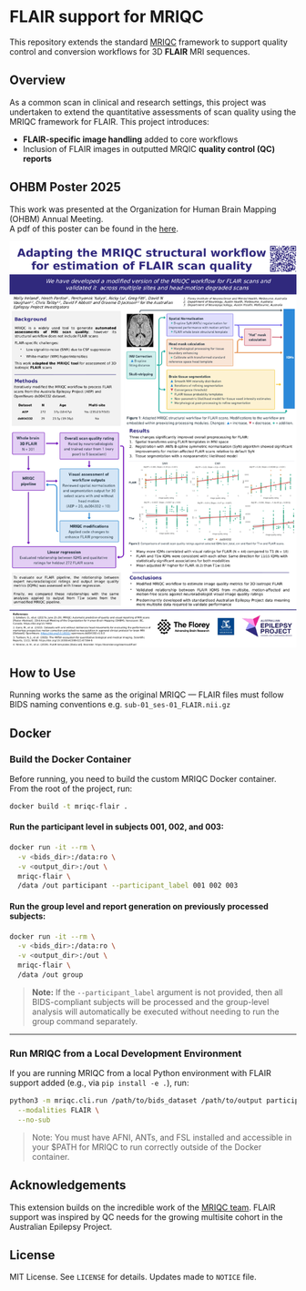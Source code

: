 # FLAIR support for MRIQC

This repository extends the standard [MRIQC](https://github.com/poldracklab/mriqc) framework to support quality control and conversion workflows for 3D **FLAIR** MRI sequences.

## Overview

As a common scan in clinical and research settings, this project was undertaken to extend the quantitative assessments of scan quality using the MRIQC framework for FLAIR. This project introduces:

- **FLAIR-specific image handling** added to core workflows
- Inclusion of FLAIR images in outputted MRQIC **quality control (QC) reports**

## OHBM Poster 2025

This work was presented at the Organization for Human Brain Mapping (OHBM) Annual Meeting.  
A pdf of this poster can be found in the [here](docs/mriqc-flair/OHBM_eposter_mriqcflair.pdf).

![Poster preview](docs/mriqc-flair/OHBM_eposter_mriqcflair.png)

## How to Use
Running works the same as the original MRIQC — FLAIR files must follow BIDS naming conventions e.g. `sub-01_ses-01_FLAIR.nii.gz`

## Docker

### Build the Docker Container

Before running, you need to build the custom MRIQC Docker container. From the root of the project, run:

```bash
docker build -t mriqc-flair .
```
#### Run the participant level in subjects 001, 002, and 003:

```bash
docker run -it --rm \
  -v <bids_dir>:/data:ro \
  -v <output_dir>:/out \
  mriqc-flair \
  /data /out participant --participant_label 001 002 003
```

#### Run the group level and report generation on previously processed subjects:

```bash
docker run -it --rm \
  -v <bids_dir>:/data:ro \
  -v <output_dir>:/out \
  mriqc-flair \
  /data /out group
```

> **Note:** If the `--participant_label` argument is not provided, then all BIDS-compliant subjects will be processed and the group-level analysis will automatically be executed without needing to run the group command separately.

---

### Run MRIQC from a Local Development Environment

If you are running MRIQC from a local Python environment with FLAIR support added (e.g., via `pip install -e .`), run:

```bash
python3 -m mriqc.cli.run /path/to/bids_dataset /path/to/output participant \
  --modalities FLAIR \
  --no-sub
```
> Note: You must have AFNI, ANTs, and FSL installed and accessible in your $PATH for MRIQC to run correctly outside of the Docker container.

## Acknowledgements

This extension builds on the incredible work of the [MRIQC team](https://mriqc.readthedocs.io). FLAIR support was inspired by QC needs for the growing multisite cohort in the Australian Epilepsy Project.

## License

MIT License. See `LICENSE` for details. Updates made to `NOTICE` file.
